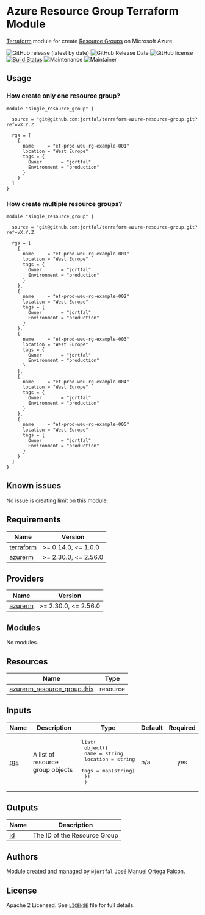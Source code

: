 # Azure Resource Group Terraform Module

[Terraform](https://www.terraform.io/) module for create [Resource Groups](https://docs.microsoft.com/en-us/azure/azure-resource-manager/management/manage-resource-groups-portal#what-is-a-resource-group) on Microsoft Azure.

![GitHub release (latest by date)](https://img.shields.io/github/v/release/jortfal/terraform-azure-resource-group)
![GitHub Release Date](https://img.shields.io/github/release-date/jortfal/terraform-azure-resource-group)
![GitHub license](https://img.shields.io/github/license/jortfal/terraform-azure-resource-group)
[![Build Status](https://github.com/jortfal/semantic-release-terraform-config/workflows/Test/badge.svg)](https://github.com/jortfal/terraform-azure-resource-group/actions?query=workflow%3ATest+branch%3Amaster) 
![Maintenance](https://img.shields.io/maintenance/yes/2021?color=green)
![Maintainer](https://img.shields.io/badge/maintainer-jortfal-green)

## Usage

### How create only one resource group?

```hcl
module "single_resource_group" {

  source = "git@github.com:jortfal/terraform-azure-resource-group.git?ref=vX.Y.Z

  rgs = [
    {
      name     = "et-prod-weu-rg-example-001"
      location = "West Europe"
      tags = {
        Owner       = "jortfal"
        Environment = "production"
      }
    }
  ]
}
```

### How create multiple resource groups?

```hcl
module "single_resource_group" {

  source = "git@github.com:jortfal/terraform-azure-resource-group.git?ref=vX.Y.Z

  rgs = [
    {
      name     = "et-prod-weu-rg-example-001"
      location = "West Europe"
      tags = {
        Owner       = "jortfal"
        Environment = "production"
      }
    },
    {
      name     = "et-prod-weu-rg-example-002"
      location = "West Europe"
      tags = {
        Owner       = "jortfal"
        Environment = "production"
      }
    },
    {
      name     = "et-prod-weu-rg-example-003"
      location = "West Europe"
      tags = {
        Owner       = "jortfal"
        Environment = "production"
      }
    },
    {
      name     = "et-prod-weu-rg-example-004"
      location = "West Europe"
      tags = {
        Owner       = "jortfal"
        Environment = "production"
      }
    },
    {
      name     = "et-prod-weu-rg-example-005"
      location = "West Europe"
      tags = {
        Owner       = "jortfal"
        Environment = "production"
      }
    }
  ]
}
```

## Known issues

No issue is creating limit on this module.

<!-- BEGIN_TF_DOCS -->
## Requirements

| Name | Version |
|------|---------|
| <a name="requirement_terraform"></a> [terraform](#requirement\_terraform) | >= 0.14.0, <= 1.0.0 |
| <a name="requirement_azurerm"></a> [azurerm](#requirement\_azurerm) | >= 2.30.0, <= 2.56.0 |

## Providers

| Name | Version |
|------|---------|
| <a name="provider_azurerm"></a> [azurerm](#provider\_azurerm) | >= 2.30.0, <= 2.56.0 |

## Modules

No modules.

## Resources

| Name | Type |
|------|------|
| [azurerm_resource_group.this](https://registry.terraform.io/providers/hashicorp/azurerm/latest/docs/resources/resource_group) | resource |

## Inputs

| Name | Description | Type | Default | Required |
|------|-------------|------|---------|:--------:|
| <a name="input_rgs"></a> [rgs](#input\_rgs) | A list of resource group objects | <pre>list(<br>    object({<br>      name     = string<br>      location = string<br>      tags     = map(string)<br>    })<br>  )</pre> | n/a | yes |

## Outputs

| Name | Description |
|------|-------------|
| <a name="output_id"></a> [id](#output\_id) | The ID of the Resource Group |

<!-- END_TF_DOCS -->

## Authors

Module created and managed by `@jortfal` [José Manuel Ortega Falcón](https://www.jortfal.es).

## License

Apache 2 Licensed. See [`LICENSE`](https://github.com/jortfal/terraform-azure-resource-group/blob/main/LICENSE) file for full details.
